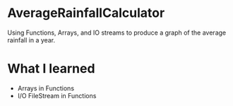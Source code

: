 # AverageRainfallCalculator
Using Functions, Arrays, and IO streams to produce a graph of the average rainfall in a year.
# What I learned
* Arrays in Functions
* I/O FileStream in Functions
